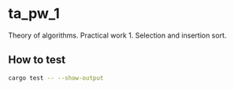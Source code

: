 # ta_pw_1
Theory of algorithms. Practical work 1. Selection and insertion sort.
## How to test
```bash
cargo test -- --show-output
```